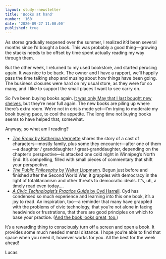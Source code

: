 ```yaml
---
layout: study--newsletter
title: 'Books at hand'
number: '160'
date: '2020-09-27 11:00:00'
published: true
---
```


As stores gradually reopened over the summer, I realized it’d been several months since I’d bought a book. This was probably a good thing—growing the stacks needs to be offset by time spent actually reading my way through them.

But the other week, I returned to my used bookstore, and started perusing again. It was nice to be back. The owner and I have a rapport, we’ll happily pass the time talking shop and musing about how things have been going. The business closures were hard on my usual store, as they were for so many, and I like to support the small places I want to see carry on.

So I’ve been buying books again. [It was only May that I last bought new shelves](https://lucascherkewski.com/hit-and-miss/141-new-shelves/), but they’re near full again. The new books are piling up where there’s extra room. We’re not in crisis mode yet—I’m trying to moderate my book buying pace, to cool the appetite. The long time not buying books seems to have helped that, somewhat.

Anyway, so what am I reading?

- [_The Break_ by Katherina Vermette](https://www.katherenavermette.com/the-break) shares the story of a cast of characters—mostly family, plus some they encounter—after one of them—a daughter / granddaughter / great-granddaughter, depending on the chapter’s perspective—is attacked one cold night in Winnipeg’s North End. It’s compelling, filled with small pieces of commentary that shift your perspective.
- [_The Public Philosophy_ by Walter Lippmann](https://www.goodreads.com/book/show/721668.The_Public_Philosophy). Begun just before and finished after the Second World War, it grapples with democracy in the light of totalitarianism and other threats to democratic ideals. It’s, uh, a timely read even today….
- [_A Civic Technologist’s Practice Guide_ by Cyd Harrell](https://cydharrell.com/book/). Cyd has condensed so much experience and learning into this one book, it’s a joy to read. An inspiration, too—a reminder that many have grappled with the problems of civic technology, that you’re not alone in facing headwinds or frustrations, that there are good principles on which to base your practice. ([And the book looks great, too.](https://twitter.com/lchski/status/1309873463096639493))

It’s a rewarding thing to consciously turn off a screen and open a book. It provides some much needed mental distance. I hope you’re able to find that space when you need it, however works for you. All the best for the week ahead!

Lucas